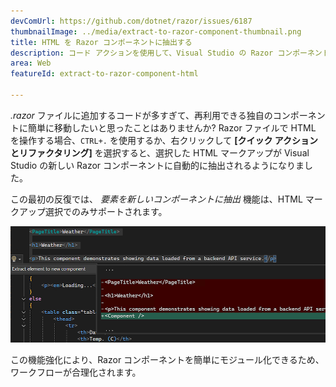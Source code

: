 ```yaml
---
devComUrl: https://github.com/dotnet/razor/issues/6187
thumbnailImage: ../media/extract-to-razor-component-thumbnail.png
title: HTML を Razor コンポーネントに抽出する
description: コード アクションを使用して、Visual Studio の Razor コンポーネントに HTML を簡単に抽出できるようになりました。
area: Web
featureId: extract-to-razor-component-html

---
```



*.razor* ファイルに追加するコードが多すぎて、再利用できる独自のコンポーネントに簡単に移動したいと思ったことはありませんか?  Razor ファイルで HTML を操作する場合、`CTRL+.` を使用するか、右クリックして **[クイック アクションとリファクタリング]** を選択すると、選択した HTML マークアップが Visual Studio の新しい Razor コンポーネントに自動的に抽出されるようになりました。

この最初の反復では、 *要素を新しいコンポーネントに抽出* 機能は、HTML マークアップ選択でのみサポートされます。 

![新しい Razor コンポーネントに抽出される HTML マークアップの例](../media/extract-to-razor-component.png)

この機能強化により、Razor コンポーネントを簡単にモジュール化できるため、ワークフローが合理化されます。

